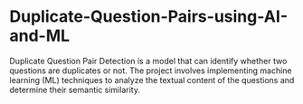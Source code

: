 # Duplicate-Question-Pairs-using-AI-and-ML
Duplicate Question Pair Detection is a model that can identify whether two questions are duplicates or not. The project involves implementing machine learning (ML) techniques to analyze the textual content of the questions and determine their semantic similarity.
